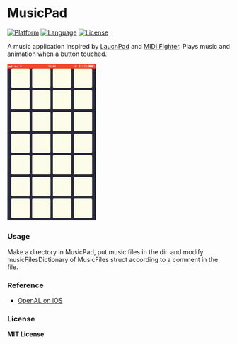 # MusicPad

[![Platform](http://img.shields.io/badge/platform-ios-blue.svg?style=flat
)](https://developer.apple.com/iphone/index.action)
[![Language](http://img.shields.io/badge/language-swift-brightgreen.svg?style=flat
)](https://developer.apple.com/swift)
[![License](http://img.shields.io/badge/license-MIT-lightgrey.svg?style=flat
)](http://mit-license.org)

A music application inspired by <a href="https://global.novationmusic.com/launch/launchpad">LaucnPad</a> and <a href="http://www.midifighter.com">MIDI Fighter</a>. Plays music and animation when a button touched.

<img src="/gif/musicpad.gif" width="200px">

### Usage
Make a directory in MusicPad, put music files in the dir. and modify musicFilesDictionary of MusicFiles struct according to a comment in the file.

### Reference
- [OpenAL on iOS](http://ohno789.blogspot.jp/2013/08/openal-on-ios.html)

### License
**MIT License**